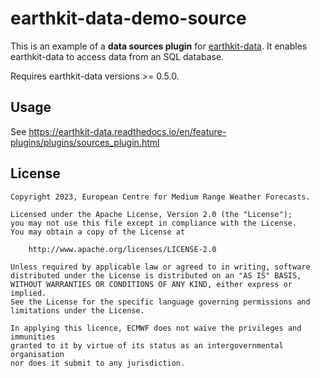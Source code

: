 # earthkit-data-demo-source

This is an example of a **data sources plugin** for [earthkit-data](https://earthkit-data.readthedocs.io/). It enables earthkit-data to access data from an SQL database. 

Requires earthkit-data versions >= 0.5.0.

<!-- 
# Installing

``` pip install earthkit-data-demo-source``` -->

## Usage

See https://earthkit-data.readthedocs.io/en/feature-plugins/plugins/sources_plugin.html  


## License

```
Copyright 2023, European Centre for Medium Range Weather Forecasts.

Licensed under the Apache License, Version 2.0 (the "License");
you may not use this file except in compliance with the License.
You may obtain a copy of the License at

    http://www.apache.org/licenses/LICENSE-2.0

Unless required by applicable law or agreed to in writing, software
distributed under the License is distributed on an "AS IS" BASIS,
WITHOUT WARRANTIES OR CONDITIONS OF ANY KIND, either express or implied.
See the License for the specific language governing permissions and
limitations under the License.

In applying this licence, ECMWF does not waive the privileges and immunities
granted to it by virtue of its status as an intergovernmental organisation
nor does it submit to any jurisdiction.
```